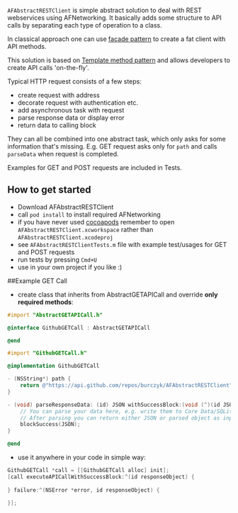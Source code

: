 `AFAbstractRESTClient` is simple abstract solution to deal with REST webservices using AFNetworking.
It basically adds some structure to API calls by separating each type of operation to a class.

In classical approach one can use [façade pattern](http://en.wikipedia.org/wiki/Facade_pattern) to create a fat client with API methods.

This solution is based on [Template method pattern](http://en.wikipedia.org/wiki/Template_method_pattern) and allows developers to create API calls 'on-the-fly'. 

Typical HTTP request consists of a few steps:
* create request with address
* decorate request with authentication etc.
* add asynchronous task with request
* parse response data or display error
* return data to calling block

They can all be combined into one abstract task, which only asks for some information that's missing.
E.g. GET request asks only for `path` and calls `parseData` when request is completed.

Examples for GET and POST requests are included in Tests.

## How to get started
- Download AFAbstractRESTClient
- call `pod install` to install required AFNetworking
- if you have never used [cocoapods](http://cocoapods.org/) remember to open `AFAbstractRESTClient.xcworkspace` rather than `AFAbstractRESTClient.xcodeproj`
- see `AFAbstractRESTClientTests.m` file with example test/usages for GET and POST requests
- run tests by pressing `Cmd+U`
- use in your own project if you like :)

##Example GET Call
* create class that inherits from AbstractGETAPICall and override **only required methods**:

``` objective-c
#import "AbstractGETAPICall.h"

@interface GithubGETCall : AbstractGETAPICall

@end
```
``` objective-c
#import "GithubGETCall.h"

@implementation GithubGETCall

- (NSString*) path {
    return @"https://api.github.com/repos/burczyk/AFAbstractRESTClient";
}

- (void) parseResponseData: (id) JSON withSuccessBlock:(void (^)(id JSON)) blockSuccess {
    // You can parse your data here, e.g. write them to Core Data/SQLite or create your own model.
    // After parsing you can return either JSON or parsed object as input for block is (id)
    blockSuccess(JSON);
}

@end
```

* use it anywhere in your code in simple way:

``` objective-c
GithubGETCall *call = [[GithubGETCall alloc] init];
[call executeAPICallWithSuccessBlock:^(id responseObject) {
	
} failure:^(NSError *error, id responseObject) {
    
}];
```
